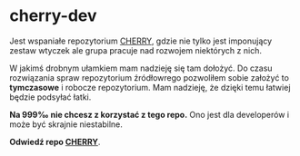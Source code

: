 # cherry-dev

Jest wspaniałe repozytorium [CHERRY](https://github.com/CherryKodi/CHERRY), 
gdzie nie tylko jest imponujący zestaw wtyczek ale grupa pracuje nad rozwojem niektórych z nich.

W jakimś drobnym ułamkiem mam nadzieję się tam dołożyć. 
Do czasu rozwiązania spraw repozytorium źródłowrego pozwoliłem sobie założyć to **tymczasowe** i robocze repozytorium.
Mam nadzieję, że dzięki temu łatwiej będzie podsyłać łatki.

**Na 999‰ nie chcesz z korzystać z tego repo.**
Ono jest dla developerów i może być skrajnie niestabilne.

**Odwiedź repo [CHERRY](https://github.com/CherryKodi/CHERRY)**.
